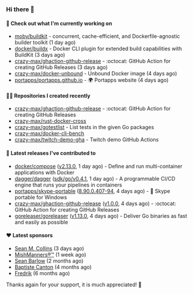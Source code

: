 ### Hi there 👋

#### 👷 Check out what I'm currently working on

- [moby/buildkit](https://github.com/moby/buildkit) - concurrent, cache-efficient, and Dockerfile-agnostic builder toolkit (1 day ago)
- [docker/buildx](https://github.com/docker/buildx) - Docker CLI plugin for extended build capabilities with BuildKit (3 days ago)
- [crazy-max/ghaction-github-release](https://github.com/crazy-max/ghaction-github-release) - :octocat: GitHub Action for creating GitHub Releases (3 days ago)
- [crazy-max/docker-unbound](https://github.com/crazy-max/docker-unbound) - Unbound Docker image (4 days ago)
- [portapps/portapps.github.io](https://github.com/portapps/portapps.github.io) - 🌍 Portapps website (4 days ago)

#### 👨‍💻 Repositories I created recently

- [crazy-max/ghaction-github-release](https://github.com/crazy-max/ghaction-github-release) - :octocat: GitHub Action for creating GitHub Releases
- [crazy-max/rust-docker-cross](https://github.com/crazy-max/rust-docker-cross)
- [crazy-max/gotestlist](https://github.com/crazy-max/gotestlist) - List tests in the given Go packages
- [crazy-max/docker-cli-bench](https://github.com/crazy-max/docker-cli-bench)
- [crazy-max/twitch-demo-gha](https://github.com/crazy-max/twitch-demo-gha) - Twitch demo GitHub Actions

#### 🚀 Latest releases I've contributed to

- [docker/compose](https://github.com/docker/compose) ([v2.13.0](https://github.com/docker/compose/releases/tag/v2.13.0), 1 day ago) - Define and run multi-container applications with Docker
- [dagger/dagger](https://github.com/dagger/dagger) ([sdk/go/v0.4.1](https://github.com/dagger/dagger/releases/tag/sdk/go/v0.4.1), 1 day ago) - A programmable CI/CD engine that runs your pipelines in containers
- [portapps/skype-portable](https://github.com/portapps/skype-portable) ([8.90.0.407-94](https://github.com/portapps/skype-portable/releases/tag/8.90.0.407-94), 4 days ago) - 🚀 Skype portable for Windows 
- [crazy-max/ghaction-github-release](https://github.com/crazy-max/ghaction-github-release) ([v1.0.0](https://github.com/crazy-max/ghaction-github-release/releases/tag/v1.0.0), 4 days ago) - :octocat: GitHub Action for creating GitHub Releases
- [goreleaser/goreleaser](https://github.com/goreleaser/goreleaser) ([v1.13.0](https://github.com/goreleaser/goreleaser/releases/tag/v1.13.0), 4 days ago) - Deliver Go binaries as fast and easily as possible

#### ❤️ Latest sponsors
- [Sean M. Collins](https://github.com/sc68cal) (3 days ago)
- [MishManners®™](https://github.com/mishmanners) (1 week ago)
- [Sean Barlow](https://github.com/woolrab6) (2 months ago)
- [Baptiste Canton](https://github.com/batmac) (4 months ago)
- [Fredrik](https://github.com/fredrikscode) (6 months ago)

Thanks again for your support, it is much appreciated! 🙏

